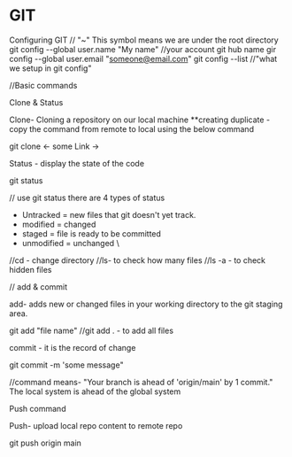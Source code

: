 # GIT
Configuring GIT
<bir>
// "~" This symbol means we are under the root directory 
git config --global user.name "My name" //your account git hub name
gir config --global user.email "someone@email.com"
git config --list  //"what we setup in git config"

//Basic commands

Clone & Status

Clone- Cloning a repository on our local machine
**creating duplicate - copy the command from remote to local using the below command

git clone <- some Link ->

Status - display the state of the code

git status

//
use git status there are 4 types of status 
- Untracked = new files that git doesn't yet track.
- modified = changed
- staged = file is ready to be committed
- unmodified = unchanged
\\

//cd - change directory 
//ls- to check how many files
//ls -a  - to check hidden files


//
add & commit

add- adds new or changed files in your working directory to the git staging area.

git add "file name"
//git add .   - to add all files



commit - it is the record of change

git commit -m 'some message"

//command means- "Your branch is ahead of 'origin/main' by 1 commit."
The local system is ahead of the global system


Push command 

Push- upload local repo content to remote repo

 git push origin main
 











